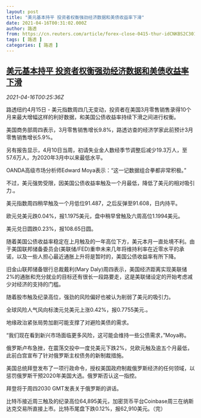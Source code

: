 ```yaml
---
layout: post
title: "美元基本持平 投资者权衡强劲经济数据和美债收益率下滑"
date: 2021-04-16T00:31:02.000Z
author: 路透
from: https://cn.reuters.com/article/forex-close-0415-thur-idCNKBS2C3015
tags: [ 路透 ]
categories: [ 路透 ]
---
```

<!--1618533062000-->
[美元基本持平 投资者权衡强劲经济数据和美债收益率下滑](https://cn.reuters.com/article/forex-close-0415-thur-idCNKBS2C3015)
------

<div>
<div><i>2021-04-16T00:25:36Z</i></div><p>路透纽约4月15日 - 美元指数周四几无变动，投资者在美国3月零售销售录得10个月来最大增幅这样的利好数据，和美国公债收益率持续下滑之间进行权衡。</p><p>美国商务部周四表示，3月零售销售增长9.8%，路透访查的经济学家此前预计3月零售销售增长5.9%。</p><p>另有报告显示，4月10日当周，初请失业金人数经季节调整后减少19.3万人，至57.6万人，为2020年3月中以来最低水平。</p><p>OANDA高级市场分析师Edward Moya表示：“这一记数据组合拳都非常积极。”</p><p>不过，美元强势受限，因美国公债收益率触及一个月最低，降低了美元的相对吸引力.。</p><p>美元指数周四稍早触及一个月低位91.487，之后反弹至91.608，日内持平。</p><p>欧元兑美元跌0.04%，报1.1975美元，盘中稍早曾触及六周高位1.1994美元。</p><p>美元兑日圆跌0.23%，报108.65日圆。</p><p>随着美国公债收益率稳定在上月触及的一年高位下方，美元本月一直处境不利。由于美国联邦储备委员会(美联储/FED)重申未来几年将维持利率在近零水平的承诺，以及一些人担心最近通胀上升将是暂时的，美国公债收益率有所下降。</p><p>旧金山联邦储备银行总裁戴利(Mary Daly)周四表示，美国经济距离实现美联储2%的通胀和充分就业的目标还有很长一段路要走，这是美联储设定的开始考虑减少对经济的支持的门槛。</p><p>随着股市触及纪录高位，强劲的风险偏好也被认为削弱了美元的吸引力。</p><p>全球风险人气风向标澳元兑美元上涨0.42%，报0.7755美元.。</p><p>地缘政治紧张局势加剧可能支撑了对避险美债的需求。</p><p>“我们现在看到新兴市场面临更多风险，这可能会维持一些公债需求，”Moya称。</p><p>俄罗斯卢布急挫，在震荡交投中一度兑美元下跌2%，兑欧元触及逾五个月最低，此前白宫宣布了针对俄罗斯主权债务的新制裁措施。</p><p>美国总统拜登发布了一项行政命令，授权美国政府制裁俄罗斯经济的任何领域，以惩罚俄罗斯干预2020年美国大选。俄罗斯否认这一指控。</p><p>拜登将于周四2030 GMT发表关于俄罗斯的讲话。</p><p>比特币接近周三触及的纪录高位64,895美元，加密货币平台Coinbase周三在纳斯达克交易所直接上市。比特币尾盘下跌0.12%，报62,910美元。（完）</p>
</div>

